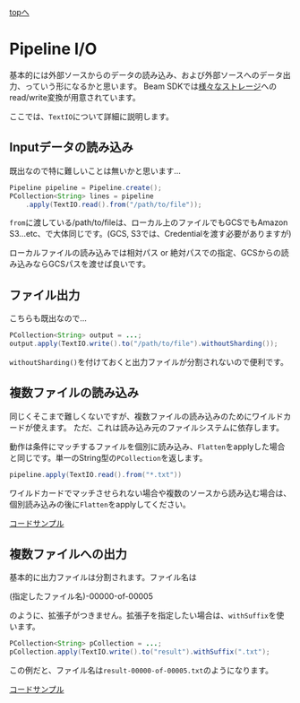 [topへ](../index.md)

# Pipeline I/O
基本的には外部ソースからのデータの読み込み、および外部ソースへのデータ出力、っていう形になるかと思います。
Beam SDKでは[様々なストレージ](https://beam.apache.org/documentation/io/built-in/)へのread/write変換が用意されています。

ここでは、`TextIO`について詳細に説明します。

## <span class="head">Inputデータの読み込み</span>
既出なので特に難しいことは無いかと思います...

```java
Pipeline pipeline = Pipeline.create();
PCollection<String> lines = pipeline
    .apply(TextIO.read().from("/path/to/file"));
```

`from`に渡している/path/to/fileは、ローカル上のファイルでもGCSでもAmazon S3...etc、で大体同じです。(GCS, S3では、Credentialを渡す必要がありますが)

ローカルファイルの読み込みでは相対パス or 絶対パスでの指定、GCSからの読み込みならGCSパスを渡せば良いです。

## <span class="head">ファイル出力</span>
こちらも既出なので...

```java
PCollection<String> output = ...;
output.apply(TextIO.write().to("/path/to/file").withoutSharding());
```

`withoutSharding()`を付けておくと出力ファイルが分割されないので便利です。

## <span class="head">複数ファイルの読み込み</span>
同じくそこまで難しくないですが、複数ファイルの読み込みのためにワイルドカードが使えます。
ただ、これは読み込み元のファイルシステムに依存します。

動作は条件にマッチするファイルを個別に読み込み、`Flatten`をapplyした場合と同じです。単一のString型の`PCollection`を返します。

```java
pipeline.apply(TextIO.read().from("*.txt"))
```

ワイルドカードでマッチさせられない場合や複数のソースから読み込む場合は、個別読み込みの後に`Flatten`をapplyしてください。

[コードサンプル](./codes/wildcard.md)

## <span class="head">複数ファイルへの出力</span>
基本的に出力ファイルは分割されます。ファイル名は

(指定したファイル名)-00000-of-00005

のように、拡張子がつきません。拡張子を指定したい場合は、`withSuffix`を使います。

```java
PCollection<String> pCollection = ...;
pCollection.apply(TextIO.write().to("result").withSuffix(".txt");
```

この例だと、ファイル名は`result-00000-of-00005.txt`のようになります。

[コードサンプル](./codes/suffix.md)

